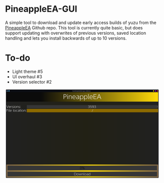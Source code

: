 # PineappleEA-GUI
A simple tool to download and update early access builds of yuzu from the [PineappleEA](https://github.com/pineappleEA/pineapple-src "PineappleEA") Github repo. This tool is currently quite basic, but does support updating with overwrites of previous versions, saved location handling and lets you install backwards of up to 10 versions.

# To-do
- Light theme #5
- UI overhaul #3
- Version selector #2

![](https://github.com/ZachAR3/PineappleEA-GUI/blob/main/Demo.png?raw=true)
